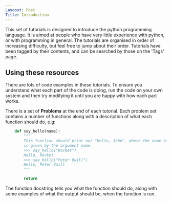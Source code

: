 ```yaml
---
Layoout: Post
Title: Introduction
---
```


This set of tutorials is designed to introduce the python programming language.
It is aimed at people who have very little experience with python, or with
programming in general. The tutorials are organised in order of increasing
difficulty, but feel free to jump about their order. Tutorials have been
tagged by their contents, and can be searched by those on the 'Tags' page.


## Using these resources 

There are lots of code examples in these tutorials. To ensure you understand
what each part of the code is doing, run the code on your own system and then
try modifying it until you are happy with how each part works.

There is a set of **Problems** at the end of each tutorial. Each problem set
contains a number of functions along with a description of what each function
should do, e.g:


~~~ python
    def say_hello(name):
        """
        This function should print out "Hello, John", where the name John
        is given by the argument name.
        >>> say_hello("Rocket")
        Hello, Rocket
        >>> say_hello("Peter Quill")
        Hello, Peter Quill
        """

        return
~~~

The function docstring tells you what the function should do, along with
some examples of what the output should be, when the function is run. 

